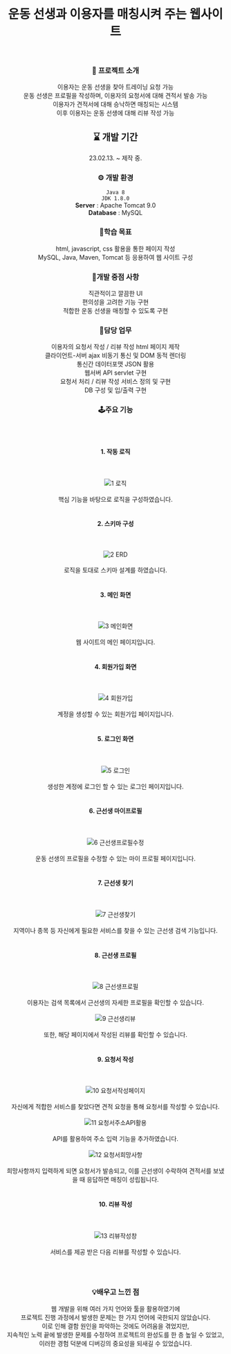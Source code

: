 <div align="center">

# 운동 선생과 이용자를 매칭시켜 주는 웹사이트
</br>

### 🚀 프로젝트 소개
이용자는 운동 선생을 찾아 트레이닝 요청 가능
</br>
운동 선생은 프로필을 작성하며, 이용자의 요청서에 대해 견적서 발송 가능
</br>
이용자가 견적서에 대해 승낙하면 매칭되는 시스템
</br>
이후 이용자는 운동 선생에 대해 리뷰 작성 가능
</br>

## ⌛ 개발 기간
23.02.13. ~ 제작 중.

### ⚙ 개발 환경
`Java 8`
</br>
`JDK 1.8.0`
</br>
**Server** : Apache Tomcat 9.0
</br>
**Database** : MySQL

### 🎯학습 목표
html, javascript, css 활용을 통한 페이지 작성
</br>
MySQL, Java, Maven, Tomcat 등 응용하여 웹 사이트 구성

### 🚨개발 중점 사항
직관적이고 깔끔한 UI
</br>
편의성을 고려한 기능 구현
</br>
적합한 운동 선생을 매칭할 수 있도록 구현
</br>

### 💼담당 업무
이용자의 요청서 작성 / 리뷰 작성 html 페이지 제작
</br>
클라이언트-서버 ajax 비동기 통신 및 DOM 동적 렌더링
</br>
통신간 데이터포맷 JSON 활용
</br>
웹서버 API servlet 구현
</br>
요청서 처리 / 리뷰 작성 서비스 정의 및 구현
</br>
DB 구성 및 입/출력 구현

### 🕹주요 기능
<br></br>
#### 1. 작동 로직
<br></br>
![1 로직](https://user-images.githubusercontent.com/119999798/229037502-4ee36208-ab5c-4928-92f3-9ae2db42fb97.jpg)
<br></br>
핵심 기능을 바탕으로 로직을 구성하였습니다. 
<br></br>
#### 2. 스키마 구성
<br></br>
![2 ERD](https://user-images.githubusercontent.com/119999798/229037506-432ec58c-439a-489e-b9d8-fb0c10228e41.png)
<br></br>
로직을 토대로 스키마 설계를 하였습니다. 
<br></br>
#### 3. 메인 화면
<br></br>
![3 메인화면](https://user-images.githubusercontent.com/119999798/229037509-43f86609-d9c7-4511-b574-7588618afd79.png)
<br></br>
웹 사이트의 메인 페이지입니다. 
<br></br>
#### 4. 회원가입 화면
<br></br>
![4 회원가입](https://user-images.githubusercontent.com/119999798/229037505-0ef1823c-73ca-4ee2-ba3f-de532ae2292e.png)
<br></br>
계정을 생성할 수 있는 회원가입 페이지입니다. 
<br></br>
#### 5. 로그인 화면
<br></br>
![5 로그인](https://user-images.githubusercontent.com/119999798/229033001-1ea4658b-9dea-439c-a7f1-796b827b3d4f.png)
<br></br>
생성한 계정에 로그인 할 수 있는 로그인 페이지입니다. 
<br></br>
#### 6. 근선생 마이프로필
<br></br>
![6 근선생프로필수정](https://user-images.githubusercontent.com/119999798/229033002-f80a979e-2f2b-452c-9835-fcc4360a19c2.png)
<br></br>
운동 선생의 프로필을 수정할 수 있는 마이 프로필 페이지입니다. 
<br></br>
#### 7. 근선생 찾기
<br></br>
![7 근선생찾기](https://user-images.githubusercontent.com/119999798/229037510-7a8cfe33-c386-4447-8540-2e93ecae8509.png)
<br></br>
지역이나 종목 등 자신에게 필요한 서비스를 찾을 수 있는 근선생 검색 기능입니다. 
<br></br>
#### 8. 근선생 프로필
<br></br>
![8 근선생프로필](https://user-images.githubusercontent.com/119999798/229033005-4c409f5b-a053-466c-bb53-337b2a6c59dd.png)
<br></br>
이용자는 검색 목록에서 근선생의 자세한 프로필을 확인할 수 있습니다. 
<br></br>
![9 근선생리뷰](https://user-images.githubusercontent.com/119999798/229033007-39019570-e232-4dfc-b257-3875a8c45631.png)
<br></br>
또한, 해당 페이지에서 작성된 리뷰를 확인할 수 있습니다. 
<br></br>
#### 9. 요청서 작성
<br></br>
![10 요청서작성페이지](https://user-images.githubusercontent.com/119999798/229037494-0bb08134-703f-4305-b1c9-e32330ea064f.png)
<br></br>
자신에게 적합한 서비스를 찾았다면 견적 요청을 통해 요청서를 작성할 수 있습니다. 
<br></br>
![11 요청서주소API활용](https://user-images.githubusercontent.com/119999798/229037499-cce88b94-34bd-4cec-ab4b-6fb61e69e208.png)
<br></br>
API를 활용하여 주소 입력 기능을 추가하였습니다. 
<br></br>
![12 요청서희망사항](https://user-images.githubusercontent.com/119999798/229033017-1ac21870-5560-4a97-a45d-d38387a72248.png)
<br></br>
희망사항까지 입력하게 되면 요청서가 발송되고, 이를 근선생이 수락하여 견적서를 보냈을 때 응답하면 매칭이 성립됩니다. 
<br></br>
#### 10. 리뷰 작성
<br></br>
![13 리뷰작성창](https://user-images.githubusercontent.com/119999798/229033018-2edb8093-8c7b-43ef-9ceb-680a25c53e6a.png)
<br></br>
서비스를 제공 받은 다음 리뷰를 작성할 수 있습니다. 

</br>
</br>

### 💡배우고 느낀 점
웹 개발을 위해 여러 가지 언어와 툴을 활용하였기에 
</br>
프로젝트 진행 과정에서 발생한 문제는 한 가지 언어에 국한되지 않았습니다. 
</br>
이로 인해 결함 원인을 파악하는 것에도 어려움을 겪었지만, 
</br>
지속적인 노력 끝에 발생한 문제를 수정하여 프로젝트의 완성도를 한 층 높일 수 있었고, 
</br>
이러한 경험 덕분에 디버깅의 중요성을 되새길 수 있었습니다.
</br>

<div>
